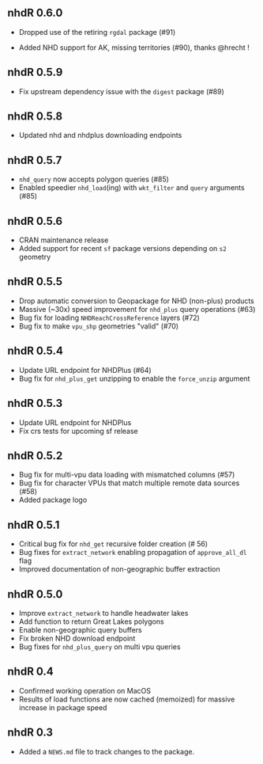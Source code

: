 ## nhdR 0.6.0

* Dropped use of the retiring `rgdal` package (#91)

* Added NHD support for AK, missing territories (#90), thanks @hrecht !

## nhdR 0.5.9

* Fix upstream dependency issue with the `digest` package (#89)

## nhdR 0.5.8

* Updated nhd and nhdplus downloading endpoints

## nhdR 0.5.7

* `nhd_query` now accepts polygon queries (#85)
* Enabled speedier `nhd_load`(ing) with `wkt_filter` and `query` arguments (#85)

## nhdR 0.5.6

* CRAN maintenance release
* Added support for recent `sf` package versions depending on `s2` geometry

## nhdR 0.5.5

* Drop automatic conversion to Geopackage for NHD (non-plus) products
* Massive (~30x) speed improvement for `nhd_plus` query operations (#63)
* Bug fix for loading `NHDReachCrossReference` layers (#72)
* Bug fix to make `vpu_shp` geometries "valid" (#70)

## nhdR 0.5.4

* Update URL endpoint for NHDPlus (#64)
* Bug fix for `nhd_plus_get` unzipping to enable the `force_unzip` argument

## nhdR 0.5.3

* Update URL endpoint for NHDPlus
* Fix crs tests for upcoming sf release

## nhdR 0.5.2

* Bug fix for multi-vpu data loading with mismatched columns (#57)
* Bug fix for character VPUs that match multiple remote data sources (#58)
* Added package logo

## nhdR 0.5.1

* Critical bug fix for `nhd_get` recursive folder creation (# 56)
* Bug fixes for `extract_network` enabling propagation of `approve_all_dl` flag
* Improved documentation of non-geographic buffer extraction

## nhdR 0.5.0

* Improve `extract_network` to handle headwater lakes
* Add function to return Great Lakes polygons
* Enable non-geographic query buffers
* Fix broken NHD download endpoint
* Bug fixes for `nhd_plus_query` on multi vpu queries

## nhdR 0.4

* Confirmed working operation on MacOS
* Results of load functions are now cached (memoized) for massive increase in package speed

## nhdR 0.3

* Added a `NEWS.md` file to track changes to the package.
